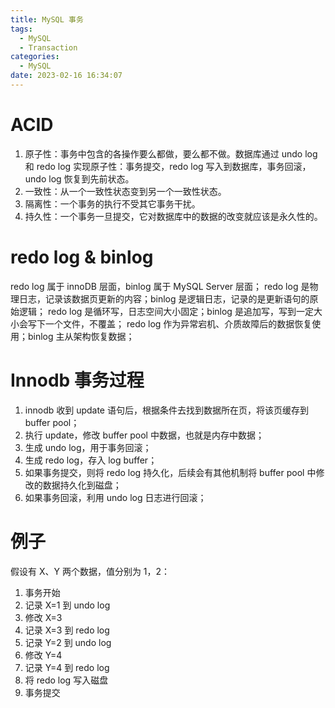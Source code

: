 ```yaml
---
title: MySQL 事务
tags:
  - MySQL
  - Transaction
categories:
  - MySQL
date: 2023-02-16 16:34:07
---
```


# ACID

1. 原子性：事务中包含的各操作要么都做，要么都不做。数据库通过 undo log 和 redo log 实现原子性：事务提交，redo log 写入到数据库，事务回滚，undo log 恢复到先前状态。
2. 一致性：从一个一致性状态变到另一个一致性状态。
3. 隔离性：一个事务的执行不受其它事务干扰。
4. 持久性：一个事务一旦提交，它对数据库中的数据的改变就应该是永久性的。

# redo log & binlog

redo log 属于 innoDB 层面，binlog 属于 MySQL Server 层面；
redo log 是物理日志，记录该数据页更新的内容；binlog 是逻辑日志，记录的是更新语句的原始逻辑；
redo log 是循环写，日志空间大小固定；binlog 是追加写，写到一定大小会写下一个文件，不覆盖；
redo log 作为异常宕机、介质故障后的数据恢复使用；binlog 主从架构恢复数据；

# Innodb 事务过程

1. innodb 收到 update 语句后，根据条件去找到数据所在页，将该页缓存到 buffer pool；
2. 执行 update，修改 buffer pool 中数据，也就是内存中数据；
3. 生成 undo log，用于事务回滚；
4. 生成 redo log，存入 log buffer；
5. 如果事务提交，则将 redo log 持久化，后续会有其他机制将 buffer pool 中修改的数据持久化到磁盘；
6. 如果事务回滚，利用 undo log 日志进行回滚；

# 例子

假设有 X、Y 两个数据，值分别为 1，2：

1. 事务开始
2. 记录 X=1 到 undo log
3. 修改 X=3
4. 记录 X=3 到 redo log
5. 记录 Y=2 到 undo log
6. 修改 Y=4
7. 记录 Y=4 到 redo log
8. 将 redo log 写入磁盘
9. 事务提交
